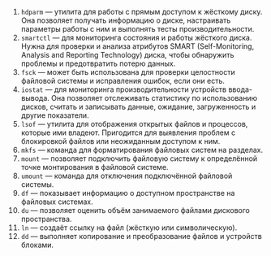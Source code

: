 1. `hdparm` — утилита для работы с прямым доступом к жёсткому диску. Она позволяет получать информацию о диске, настраивать параметры работы с ним и выполнять тесты производительности.
2. `smartctl` — для мониторинга состояния и работы жёсткого диска. Нужна для проверки и анализа атрибутов SMART (Self-Monitoring, Analysis and Reporting Technology) диска, чтобы обнаружить проблемы и предотвратить потерю данных.
3. `fsck` — может быть использована для проверки целостности файловой системы и исправления ошибок, если они есть.
4. `iostat` — для мониторинга производительности устройств ввода-вывода. Она позволяет отслеживать статистику по использованию дисков, считать и записывать данные, ожидание, загруженность и другие показатели.
5. `lsof` — утилита для отображения открытых файлов и процессов, которые ими владеют. Пригодится для выявления проблем с блокировкой файлов или неожиданным доступом к ним.
6. `mkfs` — команда для форматирования файловых систем на разделах.
7. `mount` — позволяет подключить файловую систему к определённой точке монтирования в файловой системе.
8. `umount` — команда для отключения подключённой файловой системы.
9. `df` — показывает информацию о доступном пространстве на файловых системах.
10. `du` — позволяет оценить объём занимаемого файлами дискового пространства.
11. `ln` — создаёт ссылку на файл (жёсткую или символическую).
12. `dd` — выполняет копирование и преобразование файлов и устройств блоками.